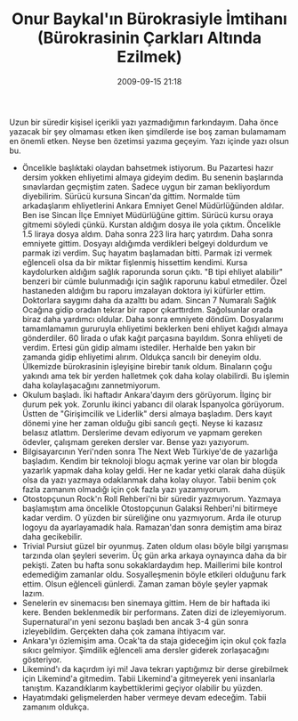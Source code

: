 ﻿---
layout: post
title: Onur Baykal&#039;&#305;n B&uuml;rokrasiyle &#304;mtihan&#305; (B&uuml;rokrasinin &Ccedil;arklar&#305; Alt&#305;nda Ezilmek)
date: 2009-09-15 21:18
comments: true
categories: []
---
Uzun bir süredir kişisel içerikli yazı yazmadığımın farkındayım. Daha önce yazacak bir şey olmaması etken iken şimdilerde ise boş zaman bulamamam en önemli etken. Neyse ben özetimsi yazıma geçeyim. Yazı içinde yazı olsun bu.
<ul>
	<li>Öncelikle başlıktaki olaydan bahsetmek istiyorum. Bu Pazartesi hazır dersim yokken ehliyetimi almaya gideyim dedim. Bu senenin başlarında sınavlardan geçmiştim zaten. Sadece uygun bir zaman bekliyordum diyebilirim. Sürücü kursuna Sincan'da gittim. Normalde tüm arkadaşlarım ehliyetlerini Ankara Emniyet Genel Müdürlüğünden aldılar. Ben ise Sincan İlçe Emniyet Müdürlüğüne gittim. Sürücü kursu oraya gitmemi söyledi çünkü. Kurstan aldığım dosya ile yola çıktım. Öncelikle 1.5 liraya dosya aldım. Daha sonra 223 lira harç yatırdım. Daha sonra emniyete gittim. Dosyayı aldığımda verdikleri belgeyi doldurdum ve parmak izi verdim. Suç hayatım başlamadan bitti. Parmak izi vermek eğlenceli olsa da bir miktar fişlenmiş hissettim kendimi. Kursa kaydolurken aldığım sağlık raporunda sorun çıktı. "B tipi ehliyet alabilir" benzeri bir cümle bulunmadığı için sağlık raporunu kabul etmediler. Özel hastaneden aldığım bu raporu imzalayan doktora iyi küfürler ettim. Doktorlara saygımı daha da azalttı bu adam. Sincan 7 Numaralı Sağlık Ocağına gidip oradan tekrar bir rapor çıkarttırdım. Sağolsunlar orada biraz daha yardımcı oldular. Daha sonra emniyete döndüm. Dosyalarımı tamamlamamın gururuyla ehliyetimi beklerken beni ehliyet kağıdı almaya gönderdiler. 60 lirada o ufak kağıt parçasına bayıldım. Sonra ehliyeti de verdim. Ertesi gün gidip almamı istediler. Herhalde ben yakın bir zamanda gidip ehliyetimi alırım. Oldukça sancılı bir deneyim oldu. Ülkemizde bürokrasinin işleyişine birebir tanık oldum. Binaların çoğu yakındı ama tek bir yerden halletmek çok daha kolay olabilirdi. Bu işlemin daha kolaylaşacağını zannetmiyorum.</li>
	<li>Okulum başladı. İki haftadır Ankara'dayım ders görüyorum. İlginç bir durum pek yok. Zorunlu ikinci yabancı dil olarak İspanyolca görüyorum. Üstten de "Girişimcilik ve Liderlik" dersi almaya başladım. Ders kayıt dönemi yine her zaman olduğu gibi sancılı geçti. Neyse ki kazasız belasız atlattım. Derslerime devam ediyorum ve yapmam gereken ödevler, çalışmam gereken dersler var. Bense yazı yazıyorum.</li>
	<li>Bilgisayarcının Yeri'nden sonra The Next Web Türkiye'de de yazarlığa başladım. Kendim bir teknoloji blogu açmak yerine var olan bir blogda yazarlık yapmak daha kolay geldi. Her ne kadar yetki olarak daha düşük olsa da yazı yazmaya odaklanmak daha kolay oluyor. Tabii benim çok fazla zamanım olmadığı için çok fazla yazı yazamıyorum.</li>
	<li>Otostopçunun Rock'n Roll Rehberi'ni bir süredir yazmıyorum. Yazmaya başlamıştım ama öncelikle Otostopçunun Galaksi Rehberi'ni bitirmeye kadar verdim. O yüzden bir süreliğine onu yazmıyorum. Arda ile oturup logoyu da ayarlayamadık hala. Ramazan'dan sonra demiştim ama biraz daha gecikebilir.</li>
	<li>Trivial Pursiut güzel bir oyunmuş. Zaten oldum olası böyle bilgi yarışması tarzında olan şeyleri severim. Üç gün arka arkaya oynayınca daha da bir pekişti. Zaten bu hafta sonu sokaklardaydım hep. Maillerimi bile kontrol edemediğim zamanlar oldu. Sosyalleşmenin böyle etkileri olduğunu fark ettim. Olsun eğlenceli günlerdi. Zaman zaman böyle şeyler yapmak lazım.</li>
	<li>Senelerin ev sinemacısı ben sinemaya gittim. Hem de bir haftada iki kere. Benden beklenmedik bir performans. Zaten dizi de izleyemiyorum. Supernatural'ın yeni sezonu başladı ben ancak 3-4 gün sonra izleyebildim. Gerçekten daha çok zamana ihtiyacım var.</li>
	<li>Ankara'yı özlemişim ama. Ocak'ta da staja gideceğim için okul çok fazla sıkıcı gelmiyor. Şimdilik eğlenceli ama dersler giderek zorlaşacağını gösteriyor.</li>
	<li>Likemind'ı da kaçırdım iyi mi! Java tekrarı yaptığımız bir derse girebilmek için Likemind'a gitmedim. Tabii Likemind'a gitmeyerek yeni insanlarla tanıştım. Kazandıklarım kaybettiklerimi geçiyor olabilir bu yüzden.</li>
	<li>Hayatımdaki gelişmelerden haber vermeye devam edeceğim. Tabii zamanım oldukça.</li>
</ul>
